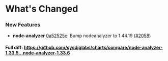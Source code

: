 # What's Changed

### New Features
- **node-analyzer** [0a52525c](https://github.com/sysdiglabs/charts/commit/0a52525c97642fb37efc87e540e90bc2276538c5): Bump nodeanalyzer to 1.44.19 ([#2058](https://github.com/sysdiglabs/charts/issues/2058))
#### Full diff: https://github.com/sysdiglabs/charts/compare/node-analyzer-1.33.5...node-analyzer-1.33.6
